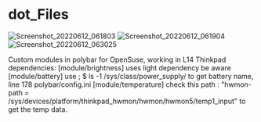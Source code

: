 # dot_Files

![Screenshot_20220612_061803](https://user-images.githubusercontent.com/53439706/199979382-7f344aab-6c9e-4d92-97b1-53c12b065204.png)
![Screenshot_20220612_061904](https://user-images.githubusercontent.com/53439706/199979407-751c2503-5e90-4e3a-b1f7-cd05b690b10a.png)
![Screenshot_20220612_063025](https://user-images.githubusercontent.com/53439706/199979417-0f1ba606-2a32-4e98-bb23-c486fbbb3704.png)

Custom modules in polybar for OpenSuse, working in L14 Thinkpad
dependencies:
[module/brightness]
uses light dependency be aware
[module/battery]
use ; $ ls -1 /sys/class/power_supply/ to get battery name, line 178 polybar/config.ini
[module/temperature]
check this path : "hwmon-path = /sys/devices/platform/thinkpad_hwmon/hwmon/hwmon5/temp1_input" to get the temp data.

